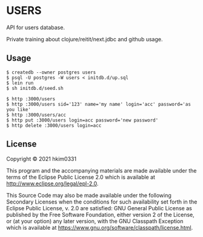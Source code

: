 # USERS

API for users database.

Private training about clojure/reitit/next.jdbc and github usage.

## Usage

```shell
$ createdb --owner postgres users
$ psql -U postgres -W users < initdb.d/up.sql
$ lein run
$ sh initdb.d/seed.sh

$ http :3000/users
$ http :3000/users sid='123' name='my name' login='acc' password='as you like'
$ http :3000/users/acc
$ http put :3000/users login=acc password='new password'
$ http delete :3000/users login=acc
```

## License

Copyright © 2021 hkim0331

This program and the accompanying materials are made available under the
terms of the Eclipse Public License 2.0 which is available at
http://www.eclipse.org/legal/epl-2.0.

This Source Code may also be made available under the following Secondary
Licenses when the conditions for such availability set forth in the Eclipse
Public License, v. 2.0 are satisfied: GNU General Public License as published by
the Free Software Foundation, either version 2 of the License, or (at your
option) any later version, with the GNU Classpath Exception which is available
at https://www.gnu.org/software/classpath/license.html.
